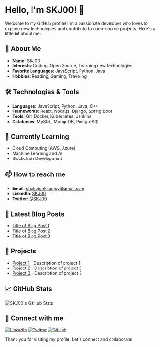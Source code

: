 # Hello, I'm SKJ00! 👋

Welcome to my GitHub profile! I'm a passionate developer who loves to explore new technologies and contribute to open-source projects. Here's a little bit about me:

## 🚀 About Me
- **Name**: SKJ00
- **Interests**: Coding, Open Source, Learning new technologies
- **Favorite Languages**: JavaScript, Python, Java
- **Hobbies**: Reading, Gaming, Traveling

## 🛠️ Technologies & Tools
- **Languages**: JavaScript, Python, Java, C++
- **Frameworks**: React, Node.js, Django, Spring Boot
- **Tools**: Git, Docker, Kubernetes, Jenkins
- **Databases**: MySQL, MongoDB, PostgreSQL

## 🌱 Currently Learning
- Cloud Computing (AWS, Azure)
- Machine Learning and AI
- Blockchain Development

## 📫 How to reach me
- **Email**: shahajunkhanjoy@gmail.com
- **LinkedIn**: [SKJ00](https://www.linkedin.com/in/skj00)
- **Twitter**: [@SKJ00](https://twitter.com/SKJ00)

## 📝 Latest Blog Posts
<!-- BLOG-POST-LIST:START -->
- [Title of Blog Post 1](#)
- [Title of Blog Post 2](#)
- [Title of Blog Post 3](#)
<!-- BLOG-POST-LIST:END -->

## 💼 Projects
- [Project 1](#) - Description of project 1
- [Project 2](#) - Description of project 2
- [Project 3](#) - Description of project 3

## 📈 GitHub Stats
![SKJ00's GitHub Stats](https://github-readme-stats.vercel.app/api?username=SKJ00&show_icons=true&theme=radical)

## 🔗 Connect with me
[![LinkedIn](https://img.shields.io/badge/LinkedIn-0077B5?style=for-the-badge&logo=linkedin&logoColor=white)](https://www.linkedin.com/in/skj00)
[![Twitter](https://img.shields.io/badge/Twitter-1DA1F2?style=for-the-badge&logo=twitter&logoColor=white)](https://twitter.com/SKJ00)
[![GitHub](https://img.shields.io/badge/GitHub-100000?style=for-the-badge&logo=github&logoColor=white)](https://github.com/SKJ00)

Thank you for visiting my profile. Let's connect and collaborate!
